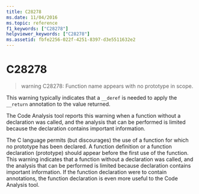 ```yaml
---
title: C28278
ms.date: 11/04/2016
ms.topic: reference
f1_keywords: ["C28278"]
helpviewer_keywords: ["C28278"]
ms.assetid: fbfe2256-022f-4251-8397-d3e5511632e2
---
```

# C28278

> warning C28278: Function name appears with no prototype in scope.

This warning typically indicates that a `__deref` is needed to apply the `__return` annotation to the value returned.

The Code Analysis tool reports this warning when a function without a declaration was called, and the analysis that can be performed is limited because the declaration contains important information.

The C language permits (but discourages) the use of a function for which no prototype has been declared. A function definition or a function declaration (prototype) should appear before the first use of the function. This warning indicates that a function without a declaration was called, and the analysis that can be performed is limited because declaration contains important information. If the function declaration were to contain annotations, the function declaration is even more useful to the Code Analysis tool.
